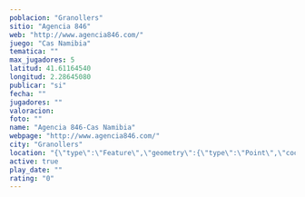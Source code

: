 ```yaml
---
poblacion: "Granollers"
sitio: "Agencia 846"
web: "http://www.agencia846.com/"
juego: "Cas Namibia"
tematica: ""
max_jugadores: 5
latitud: 41.61164540
longitud: 2.28645080
publicar: "si"
fecha: ""
jugadores: ""
valoracion: 
foto: ""
name: "Agencia 846-Cas Namibia"
webpage: "http://www.agencia846.com/"
city: "Granollers"
location: "{\"type\":\"Feature\",\"geometry\":{\"type\":\"Point\",\"coordinates\":[41.6116454,2.2864508]}}"
active: true
play_date: ""
rating: "0"
---
```

